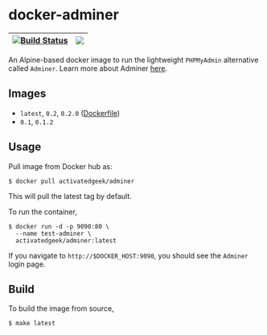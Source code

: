 # docker-adminer

| [![Build Status](https://travis-ci.org/activatedgeek/docker-adminer.svg?branch=master)](https://travis-ci.org/activatedgeek/docker-adminer) | [![](https://imagelayers.io/badge/activatedgeek/adminer:latest.svg)](https://imagelayers.io/?images=activatedgeek/adminer:latest 'Get your own badge on imagelayers.io') |
|:-:|:-:|

An Alpine-based docker image to run the lightweight `PHPMyAdmin` alternative called `Adminer`.
Learn more about Adminer [here](https://www.adminer.org).

## Images

* `latest`, `0.2`, `0.2.0` ([Dockerfile](./))
* `0.1`, `0.1.2`

## Usage

Pull image from Docker hub as:
```
$ docker pull activatedgeek/adminer
```

This will pull the latest tag by default.

To run the container,
```
$ docker run -d -p 9090:80 \
  --name test-adminer \
  activatedgeek/adminer:latest
```

If you navigate to `http://$DOCKER_HOST:9090`, you should see the `Adminer` login page.

## Build

To build the image from source,
```
$ make latest
```
